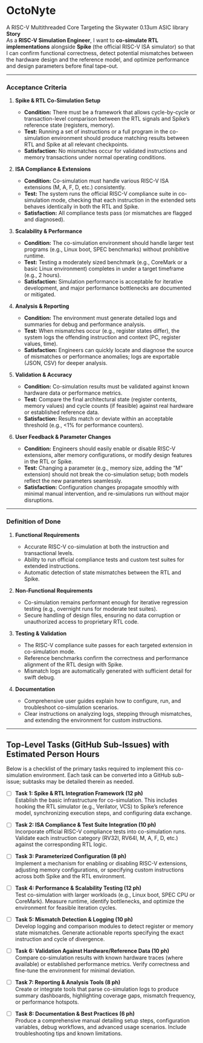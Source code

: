 # OctoNyte
A RISC-V Multithreaded Core Targeting the Skywater 0.13um ASIC library
**Story**  
As a **RISC-V Simulation Engineer**, I want to **co-simulate RTL implementations** alongside **Spike** (the official RISC-V ISA simulator) so that I can confirm functional correctness, detect potential mismatches between the hardware design and the reference model, and optimize performance and design parameters before final tape-out.

---

### **Acceptance Criteria**

1. **Spike & RTL Co-Simulation Setup**  
   - **Condition:** There must be a framework that allows cycle-by-cycle or transaction-level comparison between the RTL signals and Spike’s reference state (registers, memory).  
   - **Test:** Running a set of instructions or a full program in the co-simulation environment should produce matching results between RTL and Spike at all relevant checkpoints.  
   - **Satisfaction:** No mismatches occur for validated instructions and memory transactions under normal operating conditions.

2. **ISA Compliance & Extensions**  
   - **Condition:** Co-simulation must handle various RISC-V ISA extensions (M, A, F, D, etc.) consistently.  
   - **Test:** The system runs the official RISC-V compliance suite in co-simulation mode, checking that each instruction in the extended sets behaves identically in both the RTL and Spike.  
   - **Satisfaction:** All compliance tests pass (or mismatches are flagged and diagnosed).

3. **Scalability & Performance**  
   - **Condition:** The co-simulation environment should handle larger test programs (e.g., Linux boot, SPEC benchmarks) without prohibitive runtime.  
   - **Test:** Testing a moderately sized benchmark (e.g., CoreMark or a basic Linux environment) completes in under a target timeframe (e.g., 2 hours).  
   - **Satisfaction:** Simulation performance is acceptable for iterative development, and major performance bottlenecks are documented or mitigated.

4. **Analysis & Reporting**  
   - **Condition:** The environment must generate detailed logs and summaries for debug and performance analysis.  
   - **Test:** When mismatches occur (e.g., register states differ), the system logs the offending instruction and context (PC, register values, time).  
   - **Satisfaction:** Engineers can quickly locate and diagnose the source of mismatches or performance anomalies; logs are exportable (JSON, CSV) for deeper analysis.

5. **Validation & Accuracy**  
   - **Condition:** Co-simulation results must be validated against known hardware data or performance metrics.  
   - **Test:** Compare the final architectural state (register contents, memory values) and cycle counts (if feasible) against real hardware or established reference data.  
   - **Satisfaction:** Results match or deviate within an acceptable threshold (e.g., <1% for performance counters).

6. **User Feedback & Parameter Changes**  
   - **Condition:** Engineers should easily enable or disable RISC-V extensions, alter memory configurations, or modify design features in the RTL or Spike.  
   - **Test:** Changing a parameter (e.g., memory size, adding the “M” extension) should not break the co-simulation setup; both models reflect the new parameters seamlessly.  
   - **Satisfaction:** Configuration changes propagate smoothly with minimal manual intervention, and re-simulations run without major disruptions.

---

### **Definition of Done**

1. **Functional Requirements**  
   - Accurate RISC-V co-simulation at both the instruction and transactional levels.  
   - Ability to run official compliance tests and custom test suites for extended instructions.  
   - Automatic detection of state mismatches between the RTL and Spike.

2. **Non-Functional Requirements**  
   - Co-simulation remains performant enough for iterative regression testing (e.g., overnight runs for moderate test suites).  
   - Secure handling of design files, ensuring no data corruption or unauthorized access to proprietary RTL code.

3. **Testing & Validation**  
   - The RISC-V compliance suite passes for each targeted extension in co-simulation mode.  
   - Reference benchmarks confirm the correctness and performance alignment of the RTL design with Spike.  
   - Mismatch logs are automatically generated with sufficient detail for swift debug.

4. **Documentation**  
   - Comprehensive user guides explain how to configure, run, and troubleshoot co-simulation scenarios.  
   - Clear instructions on analyzing logs, stepping through mismatches, and extending the environment for custom instructions.

---

## **Top-Level Tasks (GitHub Sub-Issues) with Estimated Person Hours**

Below is a checklist of the primary tasks required to implement this co-simulation environment. Each task can be converted into a GitHub sub-issue; subtasks may be detailed therein as needed.

- [ ] **Task 1: Spike & RTL Integration Framework (12 ph)**  
  Establish the basic infrastructure for co-simulation. This includes hooking the RTL simulator (e.g., Verilator, VCS) to Spike’s reference model, synchronizing execution steps, and configuring data exchange.

- [ ] **Task 2: ISA Compliance & Test Suite Integration (10 ph)**  
  Incorporate official RISC-V compliance tests into co-simulation runs. Validate each instruction category (RV32I, RV64I, M, A, F, D, etc.) against the corresponding RTL logic.

- [ ] **Task 3: Parameterized Configuration (8 ph)**  
  Implement a mechanism for enabling or disabling RISC-V extensions, adjusting memory configurations, or specifying custom instructions across both Spike and the RTL environment.

- [ ] **Task 4: Performance & Scalability Testing (12 ph)**  
  Test co-simulation with larger workloads (e.g., Linux boot, SPEC CPU or CoreMark). Measure runtime, identify bottlenecks, and optimize the environment for feasible iteration cycles.

- [ ] **Task 5: Mismatch Detection & Logging (10 ph)**  
  Develop logging and comparison modules to detect register or memory state mismatches. Generate actionable reports specifying the exact instruction and cycle of divergence.

- [ ] **Task 6: Validation Against Hardware/Reference Data (10 ph)**  
  Compare co-simulation results with known hardware traces (where available) or established performance metrics. Verify correctness and fine-tune the environment for minimal deviation.

- [ ] **Task 7: Reporting & Analysis Tools (8 ph)**  
  Create or integrate tools that parse co-simulation logs to produce summary dashboards, highlighting coverage gaps, mismatch frequency, or performance hotspots.

- [ ] **Task 8: Documentation & Best Practices (6 ph)**  
  Produce a comprehensive manual detailing setup steps, configuration variables, debug workflows, and advanced usage scenarios. Include troubleshooting tips and known limitations.


